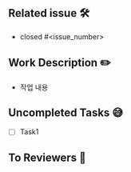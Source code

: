 ## Related issue 🛠

[//]: # "해당하는 이슈 번호 달아주기"

- closed #<issue_number>

## Work Description ✏️

[//]: # "작업 내용 간단 소개"

- 작업 내용

## Uncompleted Tasks 😅

[//]: # "없다면 N/A"

- [ ] Task1

## To Reviewers 📢

[//]: # "reviewer가 알면 좋은 내용들"
